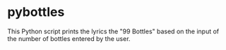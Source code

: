 # pybottles

This Python script prints the lyrics the "99 Bottles" based on the input of the number of bottles entered by the user.
